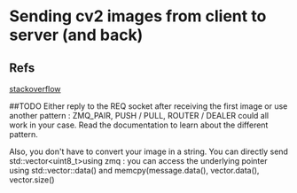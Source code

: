 # Sending cv2 images from client to server (and back)

## Refs
[stackoverflow](https://stackoverflow.com/questions/55619871/how-to-i-transfer-an-imageopencv-matrix-numpy-array-from-c-publisher-to-pyth)

##TODO
Either reply to the REQ socket after receiving the first image or use another pattern : ZMQ_PAIR, PUSH / PULL, ROUTER / DEALER could all work in your case. Read the documentation to learn about the different pattern.

Also, you don't have to convert your image in a string. You can directly send std::vector<uint8_t>using zmq : you can access the underlying pointer using std::vector::data() and memcpy(message.data(), vector.data(), vector.size()
